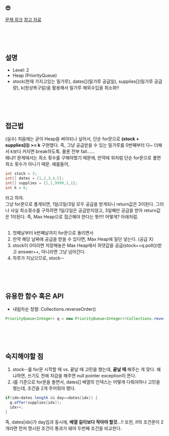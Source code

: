 

### &#128526;
[문제 링크](https://programmers.co.kr/learn/courses/30/lessons/42629)
[참고 자료](https://udud0510.tistory.com/38)

<br>
<br>
<br>

## 설명
* Level: 2
* Heap (PriorityQueue)
* stock(현재 가지고있는 밀가루), dates[](밀가루 공급일), supplies[](밀가루 공급량), k(원상복구일)을 활용해서 밀가루 해외수입을 최소화!!


<br>
<br>
<br>

## 접근법
(실수) 처음에는 굳이 Heap을 써야되나 싶어서, 단순 for문으로 **(stock + supplies[i]) >= k** 구현했다. 즉, 그냥 공급받을 수 있는 밀가루를 0번째부터 다~ 더해서 k보다 커지면 break하도록. 물론 전부 fail......<br>
왜냐!! 문제에서는 최소 횟수를 구해야했기 때문에, 만약에 위처럼 단순 for문으로 풀면 최소 횟수가 아니기 때문.
예를들어,
```JAVA
int stock = 3;
int[] dates = {1,2,3,4,5};
int[] supplies = {1,1,9999,1,1};
int k = 6;
```
라고 하자. <br>
그냥 for문으로 풀게되면, 1일/2일/3일 모두 공급을 받게되니 return값은 3이된다. 그러나 사실 최소횟수를 구하려면 1일/2일은 공급받지않고, 3일째만 공급을 받아 return값은 1이된다. 즉, Max Heap으로 접근해야 한다는 뜻!!!! 어떻게? 아래처럼.
<br>
<br>

1) 첫째날부터 k번째날까지 for문으로 돌리면서
2) 만약 해당 날짜에 공급을 받을 수 있다면, Max Heap에 일단 넣는다. (공급 X)
3) stock이 0이라면 저장해놓은 Max Heap에서 최댓값을 공급(stock+=q.poll())받고 answer++, 아니라면 그냥 넘어간다.
4) 하루가 지났으므로, stock--


<br>
<br>
<br>

## 유용한 함수 혹은 API
* 내림차순 정렬: Collections.reverseOrder()
```JAVA
PriorityQueue<Integer> q = new PriorityQueue<Integer>(Collections.reverseOrder());
```

<br>
<br>
<br>

## 숙지해야할 점
1) stock--를 for문 시작할 때 vs. 끝날 때 고민을 했는데, **끝날 때** 해주는 게 맞다. 왜냐하면, 쓰기도 전에 차감을 해주면 null pointer exception이 뜬다.
2) i를 기준으로 for문을 돌면서, dates[] 배열의 인덱스는 어떻게 다뤄야하나 고민을 했는데, 조건을 2개 주어줘야 했다.
```JAVA
if(idx<dates.length && day==dates[idx]) {
  q.offer(supplies[idx]);
  idx++;
}
```
즉, dates[idx]가 day임과 동시에, **배열 길이보다 작아야 할것**...!!
또한, if의 조건문이 2개라면 먼저 명시된 조건이 통과가 돼야 두번째 조건을 비교한다. 


<br>
<br>
<br>
